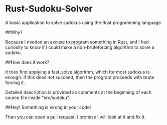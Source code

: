 Rust-Sudoku-Solver
==================

A basic application to solve sudokus using the Rust programming language.


##Why?


Because I needed an excuse to program something in Rust, and I had curiosity to know if I could make a non-bruteforcing algorithm to solve a sudoku.


##How does it work?

It tries first applying a fast_solve algorithm, which for most sudokus is enough.
If this does not succeed, then the program proceeds with brute forcing it.

Detailed description is provided as comments at the beginning of each source file inside "src/sudoku".


##Hey! Something is wrong in your code!

Then you can open a pull request. I promise I will look at it and fix it.
